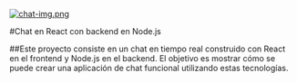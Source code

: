 [![chat-img.png](https://i.postimg.cc/CxvwBXvV/chat-img.png)](https://postimg.cc/0zJThWRt)

#Chat en React con backend en Node.js

##Este proyecto consiste en un chat en tiempo real construido con React en el frontend y Node.js en el backend. El objetivo es mostrar cómo se puede crear una aplicación de chat funcional utilizando estas tecnologías.
